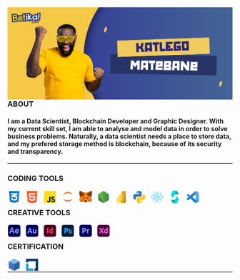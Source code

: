 <img align="left" alt="Java" width="1700px" style="padding-right:10px;" src="https://github.com/KMatebane/KMatebane/blob/main/Assests/Banners/Banner.jpg"/>

## <br />

### ABOUT

<h4> I am a Data Scientist, Blockchain Developer and Graphic Designer. With my current skill set, I am able to analyse and model data in order to solve business problems. Naturally, a data scientist needs a place to store data, and my prefered storage method is blockchain, because of its security and transparency. </h4>

---

### CODING TOOLS

<img align="left" alt="Java" width="30px" style="padding-right:10px;" src="https://github.com/KMatebane/KMatebane/blob/main/Assests/Icons/css.png"/>
<img align="left" alt="Java" width="30px" style="padding-right:10px;" src="https://github.com/KMatebane/KMatebane/blob/main/Assests/Icons/html.png"/>
<img align="left" alt="Java" width="30px" style="padding-right:10px;" src="https://github.com/KMatebane/KMatebane/blob/main/Assests/Icons/JavaScript.png"/>
<img align="left" alt="Java" width="30px" style="padding-right:10px;" src="https://github.com/KMatebane/KMatebane/blob/main/Assests/Icons/Jupyter.png"/>
<img align="left" alt="Java" width="30px" style="padding-right:10px;" src="https://github.com/KMatebane/KMatebane/blob/main/Assests/Icons/MetaMask.png"/>
<img align="left" alt="Java" width="30px" style="padding-right:10px;" src="https://github.com/KMatebane/KMatebane/blob/main/Assests/Icons/NodeJS.png"/>
<img align="left" alt="Java" width="30px" style="padding-right:10px;" src="https://github.com/KMatebane/KMatebane/blob/main/Assests/Icons/PowerBI.png"/>
<img align="left" alt="Java" width="30px" style="padding-right:10px;" src="https://github.com/KMatebane/KMatebane/blob/main/Assests/Icons/Python.png"/>
<img align="left" alt="Java" width="30px" style="padding-right:10px;" src="https://github.com/KMatebane/KMatebane/blob/main/Assests/Icons/React.png"/>
<img align="left" alt="Java" width="30px" style="padding-right:10px;" src="https://github.com/KMatebane/KMatebane/blob/main/Assests/Icons/Solidity.png"/>
<img align="left" alt="Java" width="30px" style="padding-right:10px;" src="https://github.com/KMatebane/KMatebane/blob/main/Assests/Icons/VisualStudioCode.png"/>

<br />

### CREATIVE TOOLS

<img align="left" alt="Java" width="30px" style="padding-right:10px;" src="https://github.com/KMatebane/KMatebane/blob/main/Assests/Icons/AdobeAfterEffects.png"/>
<img align="left" alt="Java" width="30px" style="padding-right:10px;" src="https://github.com/KMatebane/KMatebane/blob/main/Assests/Icons/AdobeAudition.png"/>
<img align="left" alt="Java" width="30px" style="padding-right:10px;" src="https://github.com/KMatebane/KMatebane/blob/main/Assests/Icons/AdobeInDesign.png"/>
<img align="left" alt="Java" width="30px" style="padding-right:10px;" src="https://github.com/KMatebane/KMatebane/blob/main/Assests/Icons/AdobePhotoshop.png"/>
<img align="left" alt="Java" width="30px" style="padding-right:10px;" src="https://github.com/KMatebane/KMatebane/blob/main/Assests/Icons/AdobePremierePro.png"/>
<img align="left" alt="Java" width="30px" style="padding-right:10px;" src="https://github.com/KMatebane/KMatebane/blob/main/Assests/Icons/AdobeXD.png"/>

<br />

### CERTIFICATION

<img align="left" alt="Java" width="30px" style="padding-right:10px;" src="https://github.com/KMatebane/KMatebane/blob/main/Assests/Icons/BlockchainCouncil.png"/>
<img align="left" alt="Java" width="30px" style="padding-right:10px;" src="https://github.com/KMatebane/KMatebane/blob/main/Assests/Icons/LinuxFoundation.png"/>

<br />

---

<!--
**KMatebane/KMatebane** is a ✨ _special_ ✨ repository because its `README.md` (this file) appears on your GitHub profile.

Here are some ideas to get you started:

- 🔭 I’m currently working on ...
- 🌱 I’m currently learning ...
- 👯 I’m looking to collaborate on ...
- 🤔 I’m looking for help with ...
- 💬 Ask me about ...
- 📫 How to reach me: ...
- 😄 Pronouns: ...
- ⚡ Fun fact: ...
-->
